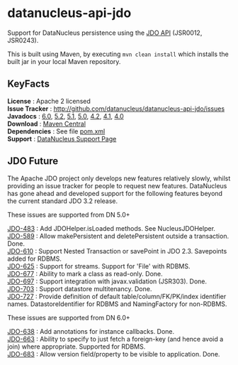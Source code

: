 # datanucleus-api-jdo

Support for DataNucleus persistence using the [JDO API](http://db.apache.org/jdo) (JSR0012, JSR0243).

This is built using Maven, by executing `mvn clean install` which installs the built jar in your local Maven repository.


## KeyFacts

__License__ : Apache 2 licensed  
__Issue Tracker__ : http://github.com/datanucleus/datanucleus-api-jdo/issues  
__Javadocs__ : [6.0](http://www.datanucleus.org/javadocs/api.jdo/6.0/), [5.2](http://www.datanucleus.org/javadocs/api.jdo/5.2/), [5.1](http://www.datanucleus.org/javadocs/api.jdo/5.1/), [5.0](http://www.datanucleus.org/javadocs/api.jdo/5.0/), [4.2](http://www.datanucleus.org/javadocs/api.jdo/4.2/), [4.1](http://www.datanucleus.org/javadocs/api.jdo/4.1/), [4.0](http://www.datanucleus.org/javadocs/api.jdo/4.0/)  
__Download__ : [Maven Central](https://repo1.maven.org/maven2/org/datanucleus/datanucleus-api-jdo)  
__Dependencies__ : See file [pom.xml](pom.xml)  
__Support__ : [DataNucleus Support Page](http://www.datanucleus.org/support.html)  


## JDO Future

The Apache JDO project only develops new features relatively slowly, whilst providing an issue tracker for people to request new features.
DataNucleus has gone ahead and developed support for the following features beyond the current standard JDO 3.2 release.

These issues are supported from DN 5.0+

[JDO-483](https://issues.apache.org/jira/projects/JDO/issues/JDO-483) : Add JDOHelper.isLoaded methods. See NucleusJDOHelper.  
[JDO-589](https://issues.apache.org/jira/projects/JDO/issues/JDO-589) : Allow makePersistent and deletePersistent outside a transaction. Done.  
[JDO-610](https://issues.apache.org/jira/projects/JDO/issues/JDO-610) : Support Nested Transaction or savePoint in JDO 2.3. Savepoints added for RDBMS.  
[JDO-625](https://issues.apache.org/jira/projects/JDO/issues/JDO-625) : Support for streams. Support for 'File' with RDBMS.   
[JDO-677](https://issues.apache.org/jira/projects/JDO/issues/JDO-677) : Ability to mark a class as read-only. Done.  
[JDO-697](https://issues.apache.org/jira/projects/JDO/issues/JDO-697) : Support integration with javax.validation (JSR303). Done.  
[JDO-703](https://issues.apache.org/jira/projects/JDO/issues/JDO-703) : Support datastore multitenancy. Done.  
[JDO-727](https://issues.apache.org/jira/projects/JDO/issues/JDO-727) : Provide definition of default table/column/FK/PK/index identifier names. DatastoreIdentifier for RDBMS and NamingFactory for non-RDBMS.  


These issues are supported from DN 6.0+

[JDO-638](https://issues.apache.org/jira/projects/JDO/issues/JDO-638) : Add annotations for instance callbacks. Done.  
[JDO-663](https://issues.apache.org/jira/projects/JDO/issues/JDO-663) : Ability to specify to just fetch a foreign-key (and hence avoid a join) where appropriate. Supported for RDBMS.  
[JDO-683](https://issues.apache.org/jira/projects/JDO/issues/JDO-683) : Allow version field/property to be visible to application. Done.  
